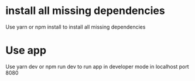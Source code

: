# install all missing dependencies

Use yarn or npm install to install all missing dependencies

# Use app

Use yarn dev or npm run dev to run app in developer mode in localhost port 8080
